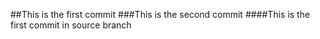 ##This is the first commit
###This is the second commit
####This is the first commit in source branch
